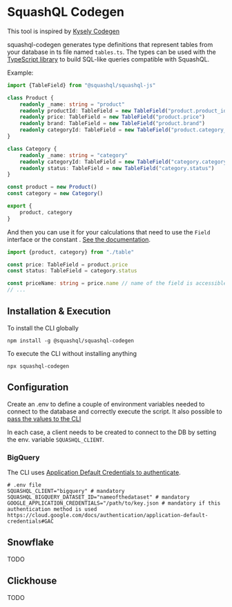 # SquashQL Codegen

This tool is inspired by [Kysely Codegen](https://github.com/RobinBlomberg/kysely-codegen)

squashql-codegen generates type definitions that represent tables from your database in ts file named `tables.ts`. The
types can be used with the [TypeScript library](https://www.npmjs.com/package/@squashql/squashql-js) to build SQL-like queries compatible with SquashQL.

Example:

```typescript
import {TableField} from "@squashql/squashql-js"

class Product {
    readonly _name: string = "product"
    readonly productId: TableField = new TableField("product.product_id")
    readonly price: TableField = new TableField("product.price")
    readonly brand: TableField = new TableField("product.brand")
    readonly categoryId: TableField = new TableField("product.category_id")
}

class Category {
    readonly _name: string = "category"
    readonly categoryId: TableField = new TableField("category.category_id")
    readonly status: TableField = new TableField("category.status")
}

const product = new Product()
const category = new Category()

export {
    product, category
}
```

And then you can use it for your calculations that need to use the `Field` interface or the constant . [See the documentation](https://github.com/squashql/squashql/blob/main/documentation/QUERY.md#fields).
```typescript
import {product, category} from "./table"

const price: TableField = product.price
const status: TableField = category.status

const priceName: string = price.name // name of the field is accessible
// ...
```

## Installation & Execution

To install the CLI globally

```
npm install -g @squashql/squashql-codegen
```

To execute the CLI without installing anything

```
npx squashql-codegen
```

## Configuration

Create an .env to define a couple of environment variables needed to connect to the database and correctly
execute the script. It also possible
to [pass the values to the CLI](https://stackoverflow.com/questions/22312671/setting-environment-variables-for-node-to-retrieve)

In each case, a client needs to be created to connect to the DB by setting the env. variable `SQUASHQL_CLIENT`.

### BigQuery

The CLI uses [Application Default Credentials to authenticate](https://cloud.google.com/docs/authentication/application-default-credentials).

```
# .env file
SQUASHQL_CLIENT="bigquery" # mandatory
SQUASHQL_BIGQUERY_DATASET_ID="nameofthedataset" # mandatory
GOOGLE_APPLICATION_CREDENTIALS="/path/to/key.json # mandatory if this authentication method is used https://cloud.google.com/docs/authentication/application-default-credentials#GAC
```

## Snowflake

TODO

## Clickhouse

TODO
